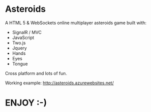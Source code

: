 Asteroids
=========

A HTML 5 & WebSockets online multiplayer asteroids game built with:
 - SignalR / MVC
 - JavaScript
 - Two.js
 - Jquery
 - Hands
 - Eyes
 - Tongue

Cross platform and lots of fun.


Working example: http://asteroids.azurewebsites.net/


ENJOY :-)
========


